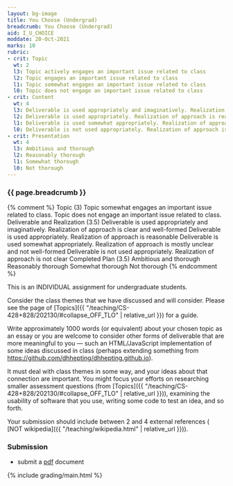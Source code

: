 ```yaml
---
layout: bg-image
title: You Choose (Undergrad)
breadcrumb: You Choose (Undergrad)
aid: I_U_CHOICE
moddate: 20-Oct-2021
marks: 10
rubric:
- crit: Topic
  wt: 2
  l3: Topic actively engages an important issue related to class
  l2: Topic engages an important issue related to class
  l1: Topic somewhat engages an important issue related to class
  l0: Topic does not engage an important issue related to class
- crit: Content
  wt: 4
  l3: Deliverable is used appropriately and imaginatively. Realization of approach is clear and well-formed
  l2: Deliverable is used appropriately. Realization of approach is reasonable
  l1: Deliverable is used somewhat appropriately. Realization of approach is mostly unclear and not well-formed
  l0: Deliverable is not used appropriately. Realization of approach is not clear
- crit: Presentation
  wt: 4
  l3: Ambitious and thorough
  l2: Reasonably thorough
  l1: Somewhat thorough
  l0: Not thorough
---
```

### {{ page.breadcrumb }}

{% comment %}
Topic (3)			Topic somewhat engages an important issue related to class.	Topic does not engage an important issue related to class.
Deliverable and Realization (3.5)	Deliverable is used appropriately and imaginatively. Realization of approach is clear and well-formed	Deliverable is used appropriately. Realization of approach is reasonable	Deliverable is used somewhat appropriately. Realization of approach is mostly unclear and not well-formed	Deliverable is not used appropriately. Realization of approach is not clear
Completed Plan (3.5)	Ambitious and thorough	Reasonably thorough	Somewhat thorough	Not thorough
{% endcomment %}

This is an INDIVIDUAL assignment for undergraduate students.

Consider the class themes that we have discussed and will consider.
Please see the page of
[Topics]({{ "/teaching/CS-428+828/202130/#collapse_OFF_TLO" | relative_url }})
for a guide.

Write approximately 1000 words (or equivalent)
about your chosen topic as an essay or
you are welcome to consider other forms of deliverable that are more meaningful to you &mdash; such an HTML/JavaScript implementation of some ideas discussed in class (perhaps extending something from <https://github.com/dhhepting/dhhepting.github.io>).

It must deal with class themes in some way,
and your ideas about that connection are important.
You might focus your efforts on researching smaller assessment questions (from [Topics]({{ "/teaching/CS-428+828/202130/#collapse_OFF_TLO" | relative_url }})),
examining the usability of software that you use,
writing some code to test an idea, and so forth.

Your submission should include between 2 and 4 external references (
[NOT wikipedia]({{ "/teaching/wikipedia.html" | relative_url }})).

### Submission

* submit a [pdf](https://en.wikipedia.org/wiki/PDF) document

{% include grading/main.html %}
